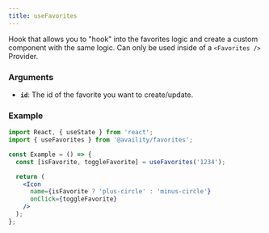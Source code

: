 ```yaml
---
title: useFavorites
---
```


Hook that allows you to "hook" into the favorites logic and create a custom component with the same logic. Can only be used inside of a `<Favorites />` Provider.

### Arguments

- **`id`**: The id of the favorite you want to create/update.

### Example

```jsx
import React, { useState } from 'react';
import { useFavorites } from '@availity/favorites';

const Example = () => {
  const [isFavorite, toggleFavorite] = useFavorites('1234');

  return (
    <Icon
      name={isFavorite ? 'plus-circle' : 'minus-circle'}
      onClick={toggleFavorite}
    />
  );
};
```
